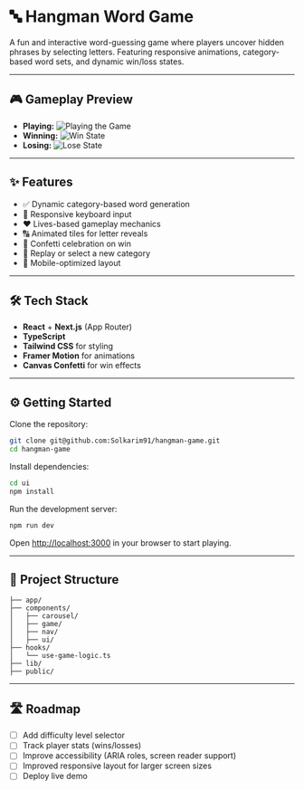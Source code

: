 # 🔤 Hangman Word Game

A fun and interactive word-guessing game where players uncover hidden phrases by selecting letters. Featuring responsive animations, category-based word sets, and dynamic win/loss states.

---

## 🎮 Gameplay Preview

* **Playing:** ![Playing the Game](https://ibb.co/sJ3V6MpN)
* **Winning:** ![Win State](https://ibb.co/8Hj2L0G)
* **Losing:** ![Lose State](https://ibb.co/zWGyZhWj)

---

## ✨ Features

* ✅ Dynamic category-based word generation
* 🎯 Responsive keyboard input
* ❤️ Lives-based gameplay mechanics
* 🔠 Animated tiles for letter reveals
* 🎉 Confetti celebration on win
* 🔁 Replay or select a new category
* 📱 Mobile-optimized layout

---

## 🛠️ Tech Stack

* **React** + **Next.js** (App Router)
* **TypeScript**
* **Tailwind CSS** for styling
* **Framer Motion** for animations
* **Canvas Confetti** for win effects

---

## ⚙️ Getting Started

Clone the repository:

```bash
git clone git@github.com:Solkarim91/hangman-game.git
cd hangman-game
```

Install dependencies:

```bash
cd ui
npm install
```

Run the development server:

```bash
npm run dev
```

Open [http://localhost:3000](http://localhost:3000) in your browser to start playing.

---

## 📁 Project Structure

```
├── app/
├── components/
│   ├── carousel/
│   ├── game/
│   ├── nav/
│   ├── ui/
├── hooks/
│   └── use-game-logic.ts
├── lib/
├── public/
```

---

## 🛣️ Roadmap

* [ ] Add difficulty level selector
* [ ] Track player stats (wins/losses)
* [ ] Improve accessibility (ARIA roles, screen reader support)
* [ ] Improved responsive layout for larger screen sizes
* [ ] Deploy live demo
